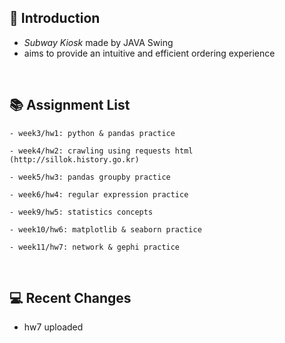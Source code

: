   🥪 **Introduction**
  -------------
  + *Subway Kiosk* made by JAVA Swing
  + aims to provide an intuitive and efficient ordering experience
  
  <br/>
  
  📚 **Assignment List**
  -----------------
  ```
  - week3/hw1: python & pandas practice
  
  - week4/hw2: crawling using requests html (http://sillok.history.go.kr)

  - week5/hw3: pandas groupby practice
  
  - week6/hw4: regular expression practice
  
  - week9/hw5: statistics concepts
  
  - week10/hw6: matplotlib & seaborn practice
  
  - week11/hw7: network & gephi practice
  ```
  
  <br/>
  
  💻 **Recent Changes**
  ---------
  + hw7 uploaded
